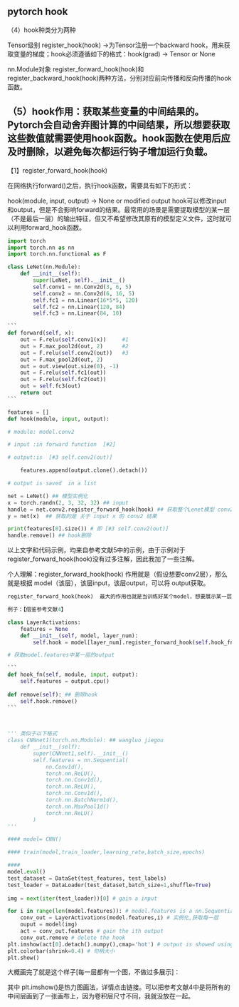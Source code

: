 ## pytorch hook

（4）hook种类分为两种

Tensor级别  register_hook(hook) ->为Tensor注册一个backward hook，用来获取变量的梯度；hook必须遵循如下的格式：hook(grad) -> Tensor or None

nn.Module对象 register_forward_hook(hook)和register_backward_hook(hook)两种方法，分别对应前向传播和反向传播的hook函数。

（5）hook作用：获取某些变量的中间结果的。Pytorch会自动舍弃图计算的中间结果，所以想要获取这些数值就需要使用hook函数。hook函数在使用后应及时删除，以避免每次都运行钩子增加运行负载。
------------------------------------------------


【1】register_forward_hook(hook)

在网络执行forward()之后，执行hook函数，需要具有如下的形式：

hook(module, input, output) -> None or modified output
hook可以修改input和output，但是不会影响forward的结果。最常用的场景是需要提取模型的某一层（不是最后一层）的输出特征，但又不希望修改其原有的模型定义文件，这时就可以利用forward_hook函数。

~~~python
import torch
import torch.nn as nn
import torch.nn.functional as F

class LeNet(nn.Module):
    def __init__(self):
        super(LeNet, self).__init__()
        self.conv1 = nn.Conv2d(3, 6, 5)
        self.conv2 = nn.Conv2d(6, 16, 5)
        self.fc1 = nn.Linear(16*5*5, 120)
        self.fc2 = nn.Linear(120, 84)
        self.fc3 = nn.Linear(84, 10)

```
def forward(self, x):
    out = F.relu(self.conv1(x))     #1 
    out = F.max_pool2d(out, 2)      #2
    out = F.relu(self.conv2(out))   #3
    out = F.max_pool2d(out, 2)
    out = out.view(out.size(0), -1)
    out = F.relu(self.fc1(out))
    out = F.relu(self.fc2(out))
    out = self.fc3(out)
    return out
```

features = []
def hook(module, input, output): 

# module: model.conv2 

# input :in forward function  [#2]

# output:is  [#3 self.conv2(out)]

​    features.append(output.clone().detach())

# output is saved  in a list 

net = LeNet() ## 模型实例化 
x = torch.randn(2, 3, 32, 32) ## input 
handle = net.conv2.register_forward_hook(hook) ## 获取整个Lenet模型 conv2的中间结果
y = net(x)  ## 获取的是 关于 input x 的 conv2 结果 

print(features[0].size()) # 即 [#3 self.conv2(out)]
handle.remove() ## hook删除 
~~~

以上文字和代码示例，均来自参考文献5中的示例，由于示例对于register_forward_hook(hook)没有过多注解，因此我加了一些注解。

个人理解：register_forward_hook(hook) 作用就是（假设想要conv2层），那么就是根据 model（该层），该层input，该层output，可以将 output获取。

~~~python
register_forward_hook(hook)  最大的作用也就是当训练好某个model，想要展示某一层对最终目标的影响效果。

例子：【借鉴参考文献4】

class LayerActivations:
    features = None
    def __init__(self, model, layer_num):
        self.hook = model[layer_num].register_forward_hook(self.hook_fn)

# 获取model.features中某一层的output

```
def hook_fn(self, module, input, output):
    self.features = output.cpu()
 
def remove(self): ## 删除hook
    self.hook.remove()
```

 

''' 类似于以下格式
class CNNnet1(torch.nn.Module): ## wangluo jiegou  
    def __init__(self):
        super(CNNnet1,self).__init__()
        self.features = nn.Sequential(
            nn.Conv1d(),  
            torch.nn.ReLU(),
            torch.nn.Conv1d(),
            torch.nn.ReLU(),
            torch.nn.Conv1d(),
            torch.nn.BatchNorm1d(),
            torch.nn.MaxPool1d()
            torch.nn.ReLU()
        ) 
'''     

#### model= CNN()

#### train(model,train_loader,learning_rate,batch_size,epochs)

#### 
model.eval() 
test_dataset = DataSet(test_features, test_labels) 
test_loader = DataLoader(test_dataset,batch_size=1,shuffle=True)
        
img = next(iter(test_loader))[0] # gain a input 

for i in range(len(model.features)): # model.features is a nn.Sequential()
    conv_out = LayerActivations(model.features,i) # 实例化,获取每一层
    ouput = model(img)
    act = conv_out.features # gain the ith output
    conv_out.remove # delete the hook
plt.imshow(act[0].detach().numpy(),cmap='hot') # output is showed using 热力图 
plt.colorbar(shrink=0.4) # 句柄大小
plt.show() 
~~~





大概画完了就是这个样子[每一层都有一个图，不做过多展示]：

其中 plt.imshow()是热力图画法，详情点击链接。可以把参考文献4中是将所有的中间层画到了一张画布上，因为卷积层尺寸不同，我就没放在一起。

